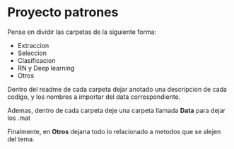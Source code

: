 # Proyecto patrones

Pense en dividir las carpetas de la siguiente forma:

- Extraccion
- Seleccion
- Clasificacion
- RN y Deep learning
- Otros

Dentro del readme de cada carpeta dejar anotado una descripcion de cada codigo, y los nombres a importar del data correspondiente.

Ademas, dentro de cada carpeta deje una carpeta llamada **Data** para dejar los .mat

Finalmente, en **Otros** dejaria todo lo relacionado a metodos que se alejen del tema.
